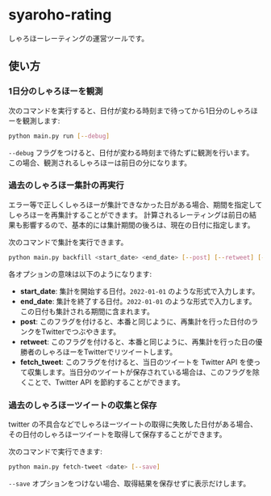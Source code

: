 # syaroho-rating

しゃろほーレーティングの運営ツールです。

## 使い方

### 1日分のしゃろほーを観測

次のコマンドを実行すると、日付が変わる時刻まで待ってから1日分のしゃろほーを観測します:

```bash
python main.py run [--debug]
```

`--debug` フラグをつけると、日付が変わる時刻まで待たずに観測を行います。
この場合、観測されるしゃろほーは前日の分になります。

### 過去のしゃろほー集計の再実行

エラー等で正しくしゃろほーが集計できなかった日がある場合、期間を指定してしゃろほーを再集計することができます。
計算されるレーティングは前日の結果も影響するので、基本的には集計期間の後ろは、現在の日付に指定します。

次のコマンドで集計を実行できます。

```bash
python main.py backfill <start_date> <end_date> [--post] [--retweet] [--fetch_tweet]
```

各オプションの意味は以下のようになります:

- **start_date**: 集計を開始する日付。`2022-01-01` のような形式で入力します。
- **end_date**: 集計を終了する日付。`2022-01-01` のような形式で入力します。この日付も集計される期間に含まれます。
- **post**: このフラグを付けると、本番と同じように、再集計を行った日付のランクをTwitterでつぶやきます。
- **retweet**: このフラグを付けると、本番と同じように、再集計を行った日の優勝者のしゃろほーをTwitterでリツイートします。
- **fetch_tweet**: このフラグを付けると、当日のツイートを Twitter API を使って収集します。当日分のツイートが保存されている場合は、このフラグを除くことで、Twitter API を節約することができます。

### 過去のしゃろほーツイートの収集と保存

twitter の不具合などでしゃろほーツイートの取得に失敗した日付がある場合、その日付のしゃろほーツイートを取得して保存することができます。

次のコマンドで実行できます:

```bash
python main.py fetch-tweet <date> [--save]
```

`--save` オプションをつけない場合、取得結果を保存せずに表示だけします。

